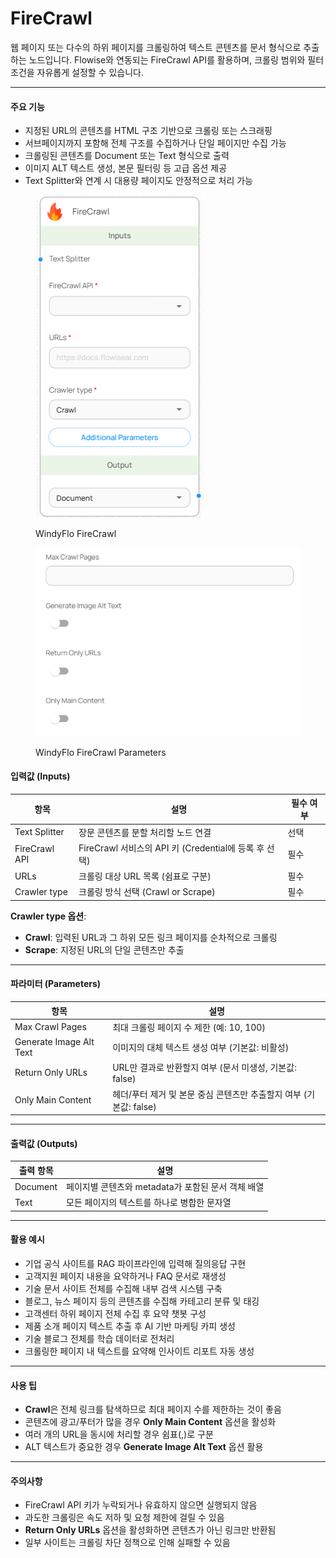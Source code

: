 # FireCrawl

웹 페이지 또는 다수의 하위 페이지를 크롤링하여 텍스트 콘텐츠를 문서 형식으로 추출하는 노드입니다. Flowise와 연동되는 FireCrawl API를 활용하며, 크롤링 범위와 필터 조건을 자유롭게 설정할 수 있습니다.

***

#### 주요 기능

* 지정된 URL의 콘텐츠를 HTML 구조 기반으로 크롤링 또는 스크래핑
* 서브페이지까지 포함해 전체 구조를 수집하거나 단일 페이지만 수집 가능
* 크롤링된 콘텐츠를 Document 또는 Text 형식으로 출력
* 이미지 ALT 텍스트 생성, 본문 필터링 등 고급 옵션 제공
* Text Splitter와 연계 시 대용량 페이지도 안정적으로 처리 가능

<figure><img src="../../../.gitbook/assets/image (52).png" alt=""><figcaption><p>WindyFlo FireCrawl</p></figcaption></figure>

<figure><img src="../../../.gitbook/assets/image (53).png" alt=""><figcaption><p>WindyFlo FireCrawl Parameters</p></figcaption></figure>

#### 입력값 (Inputs)

| 항목            | 설명                                         | 필수 여부 |
| ------------- | ------------------------------------------ | ----- |
| Text Splitter | 장문 콘텐츠를 분할 처리할 노드 연결                       | 선택    |
| FireCrawl API | FireCrawl 서비스의 API 키 (Credential에 등록 후 선택) | 필수    |
| URLs          | 크롤링 대상 URL 목록 (쉼표로 구분)                     | 필수    |
| Crawler type  | 크롤링 방식 선택 (Crawl or Scrape)                | 필수    |

**Crawler type 옵션**:

* **Crawl**: 입력된 URL과 그 하위 모든 링크 페이지를 순차적으로 크롤링
* **Scrape**: 지정된 URL의 단일 콘텐츠만 추출

***

#### 파라미터 (Parameters)

| 항목                      | 설명                                         |
| ----------------------- | ------------------------------------------ |
| Max Crawl Pages         | 최대 크롤링 페이지 수 제한 (예: 10, 100)               |
| Generate Image Alt Text | 이미지의 대체 텍스트 생성 여부 (기본값: 비활성)               |
| Return Only URLs        | URL만 결과로 반환할지 여부 (문서 미생성, 기본값: false)      |
| Only Main Content       | 헤더/푸터 제거 및 본문 중심 콘텐츠만 추출할지 여부 (기본값: false) |

***

#### 출력값 (Outputs)

| 출력 항목    | 설명                               |
| -------- | -------------------------------- |
| Document | 페이지별 콘텐츠와 metadata가 포함된 문서 객체 배열 |
| Text     | 모든 페이지의 텍스트를 하나로 병합한 문자열         |

***

#### 활용 예시

* 기업 공식 사이트를 RAG 파이프라인에 입력해 질의응답 구현
* 고객지원 페이지 내용을 요약하거나 FAQ 문서로 재생성
* 기술 문서 사이트 전체를 수집해 내부 검색 시스템 구축
* 블로그, 뉴스 페이지 등의 콘텐츠를 수집해 카테고리 분류 및 태깅
* 고객센터 하위 페이지 전체 수집 후 요약 챗봇 구성
* 제품 소개 페이지 텍스트 추출 후 AI 기반 마케팅 카피 생성
* 기술 블로그 전체를 학습 데이터로 전처리
* 크롤링한 페이지 내 텍스트를 요약해 인사이트 리포트 자동 생성

***

#### 사용 팁

* **Crawl**은 전체 링크를 탐색하므로 최대 페이지 수를 제한하는 것이 좋음
* 콘텐츠에 광고/푸터가 많을 경우 **Only Main Content** 옵션을 활성화
* 여러 개의 URL을 동시에 처리할 경우 쉼표(,)로 구분
* ALT 텍스트가 중요한 경우 **Generate Image Alt Text** 옵션 활용

***

#### 주의사항

* FireCrawl API 키가 누락되거나 유효하지 않으면 실행되지 않음
* 과도한 크롤링은 속도 저하 및 요청 제한에 걸릴 수 있음
* **Return Only URLs** 옵션을 활성화하면 콘텐츠가 아닌 링크만 반환됨
* 일부 사이트는 크롤링 차단 정책으로 인해 실패할 수 있음
